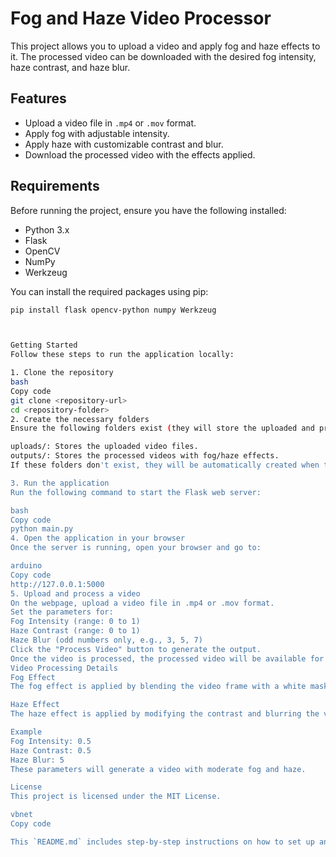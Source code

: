 # Fog and Haze Video Processor

This project allows you to upload a video and apply fog and haze effects to it. The processed video can be downloaded with the desired fog intensity, haze contrast, and haze blur.

## Features
- Upload a video file in `.mp4` or `.mov` format.
- Apply fog with adjustable intensity.
- Apply haze with customizable contrast and blur.
- Download the processed video with the effects applied.

## Requirements

Before running the project, ensure you have the following installed:

- Python 3.x
- Flask
- OpenCV
- NumPy
- Werkzeug

You can install the required packages using pip:

```bash
pip install flask opencv-python numpy Werkzeug



Getting Started
Follow these steps to run the application locally:

1. Clone the repository
bash
Copy code
git clone <repository-url>
cd <repository-folder>
2. Create the necessary folders
Ensure the following folders exist (they will store the uploaded and processed videos):

uploads/: Stores the uploaded video files.
outputs/: Stores the processed videos with fog/haze effects.
If these folders don't exist, they will be automatically created when the server starts.

3. Run the application
Run the following command to start the Flask web server:

bash
Copy code
python main.py
4. Open the application in your browser
Once the server is running, open your browser and go to:

arduino
Copy code
http://127.0.0.1:5000
5. Upload and process a video
On the webpage, upload a video file in .mp4 or .mov format.
Set the parameters for:
Fog Intensity (range: 0 to 1)
Haze Contrast (range: 0 to 1)
Haze Blur (odd numbers only, e.g., 3, 5, 7)
Click the "Process Video" button to generate the output.
Once the video is processed, the processed video will be available for download.
Video Processing Details
Fog Effect
The fog effect is applied by blending the video frame with a white mask, creating a foggy look. The intensity of the fog is adjustable between 0 and 1.

Haze Effect
The haze effect is applied by modifying the contrast and blurring the video frame. You can control the contrast and blur amount.

Example
Fog Intensity: 0.5
Haze Contrast: 0.5
Haze Blur: 5
These parameters will generate a video with moderate fog and haze.

License
This project is licensed under the MIT License.

vbnet
Copy code

This `README.md` includes step-by-step instructions on how to set up and run the application locally. It explains the features, requirements, and detailed instructions for using the video processor with adjustable fog and haze effects.





